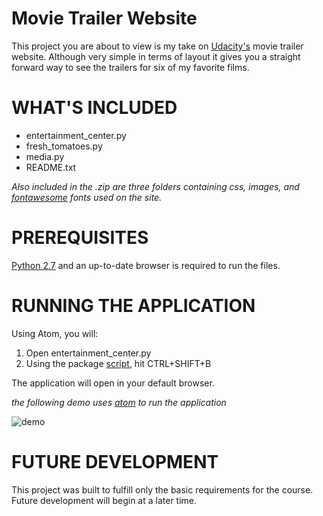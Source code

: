 Movie Trailer Website
=====================

This project you are about to view is my take on [Udacity's](http://www.udacity.com/) movie trailer website. Although very simple in terms of layout it gives you a straight forward way to see the trailers for six of my favorite films.

WHAT'S INCLUDED
===============

-	entertainment_center.py
-	fresh_tomatoes.py
-	media.py
-	README.txt

*Also included in the .zip are three folders containing css, images, and [fontawesome](http://fontawesome.io/) fonts used on the site.*

PREREQUISITES
=============

[Python 2.7](https://www.python.org/downloads/) and an up-to-date browser is required to run the files.

RUNNING THE APPLICATION
=======================

Using Atom, you will:

1.	Open entertainment_center.py
2.	Using the package [script](https://atom.io/packages/script), hit CTRL+SHIFT+B

The application will open in your default browser.

*the following demo uses [atom](atom.io) to run the application*

![demo](https://res.cloudinary.com/frogpond/image/upload/v1494453565/demo_y9e0b5.gif)

FUTURE DEVELOPMENT
==================

This project was built to fulfill only the basic requirements for the course. Future development will begin at a later time.

